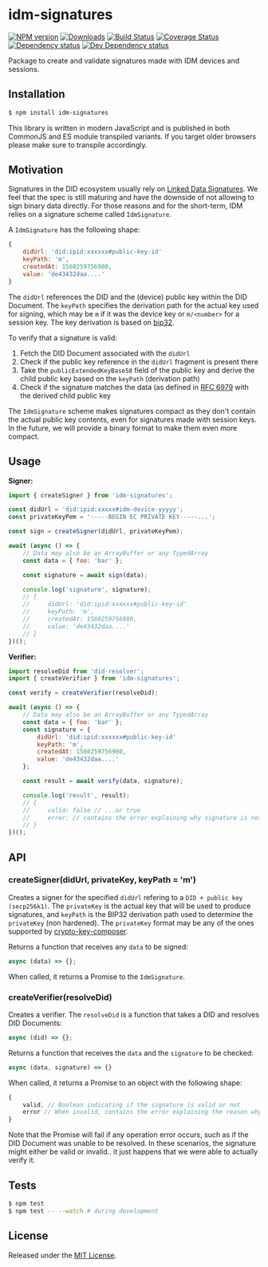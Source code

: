 # idm-signatures

[![NPM version][npm-image]][npm-url] [![Downloads][downloads-image]][npm-url] [![Build Status][travis-image]][travis-url] [![Coverage Status][codecov-image]][codecov-url] [![Dependency status][david-dm-image]][david-dm-url] [![Dev Dependency status][david-dm-dev-image]][david-dm-dev-url]

[npm-url]:https://npmjs.org/package/idm-signatures
[downloads-image]:http://img.shields.io/npm/dm/idm-signatures.svg
[npm-image]:http://img.shields.io/npm/v/idm-signatures.svg
[travis-url]:https://travis-ci.org/ipfs-shipyard/js-idm-signatures
[travis-image]:http://img.shields.io/travis/ipfs-shipyard/js-idm-signatures/master.svg
[codecov-url]:https://codecov.io/gh/ipfs-shipyard/js-idm-signatures
[codecov-image]:https://img.shields.io/codecov/c/github/ipfs-shipyard/js-idm-signatures/master.svg
[david-dm-url]:https://david-dm.org/ipfs-shipyard/js-idm-signatures
[david-dm-image]:https://img.shields.io/david/ipfs-shipyard/js-idm-signatures.svg
[david-dm-dev-url]:https://david-dm.org/ipfs-shipyard/js-idm-signatures?type=dev
[david-dm-dev-image]:https://img.shields.io/david/dev/ipfs-shipyard/js-idm-signatures.svg

Package to create and validate signatures made with IDM devices and sessions.


## Installation

```sh
$ npm install idm-signatures
```

This library is written in modern JavaScript and is published in both CommonJS and ES module transpiled variants. If you target older browsers please make sure to transpile accordingly.


## Motivation

Signatures in the DID ecosystem usually rely on [Linked Data Signatures](https://w3c-dvcg.github.io/ld-signatures/). We feel that the spec is still maturing and have the downside of not allowing to sign binary data directly. For those reasons and for the short-term, IDM relies on a signature scheme called `IdmSignature`.

A `IdmSignature` has the following shape:

```js
{
    didUrl: 'did:ipid:xxxxxx#public-key-id'
    keyPath: 'm',
    createdAt: 1560259756980,
    value: 'de43432daa....'
}
```

The `didUrl` references the DID and the (device) public key within the DID Document. The `keyPath` specifies the derivation path for the actual key used for signing, which may be `m` if it was the device key or `m/<number>` for a session key. The key derivation is based on [bip32](https://github.com/bitcoin/bips/blob/master/bip-0032.mediawiki).

To verify that a signature is valid:

1. Fetch the DID Document associated with the `didUrl`
2. Check if the public key reference in the `didUrl` fragment is present there
3. Take the `publicExtendedKeyBase58` field of the public key and derive the child public key based on the `keyPath` (derivation path)
4. Check if the signature matches the data (as defined in [RFC 6979](https://tools.ietf.org/html/rfc6979) with the derived child public key


The `IdmSignature` scheme makes signatures compact as they don't contain the actual public key contents, even for signatures made with session keys. In the future, we will provide a binary format to make them even more compact.


## Usage

**Signer:**

```js
import { createSigner } from 'idm-signatures';

const didUrl = 'did:ipid:xxxxx#idm-device-yyyyy';
const privateKeyPem = '-----BEGIN EC PRIVATE KEY-----...';

const sign = createSigner(didUrl, privateKeyPem);

await (async () => {
    // Data may also be an ArrayBuffer or any TypedArray
    const data = { foo: 'bar' };

    const signature = await sign(data);

    console.log('signature', signature);
    // {
    //     didUrl: 'did:ipid:xxxxxx#public-key-id'
    //     keyPath: 'm',
    //     createdAt: 1560259756980,
    //     value: 'de43432daa....'
    // }
})();
```

**Verifier:**

```js
import resolveDid from 'did-resolver';
import { createVerifier } from 'idm-signatures';

const verify = createVerifier(resolveDid);

await (async () => {
    // Data may also be an ArrayBuffer or any TypedArray
    const data = { foo: 'bar' };
    const signature = {
        didUrl: 'did:ipid:xxxxxx#public-key-id'
        keyPath: 'm',
        createdAt: 1560259756980,
        value: 'de43432daa....'
    };

    const result = await verify(data, signature);

    console.log('result', result);
    // {
    //     valid: false // ...or true
    //     error: // contains the error explaining why signature is not valid
    // }
})();
```

## API

### createSigner(didUrl, privateKey, keyPath = 'm')

Creates a signer for the specified `didUrl` refering to a `DID + public key (secp256k1)`. The `privateKey` is the actual key that will be used to produce signatures, and `keyPath` is the BIP32 derivation path used to determine the `privateKey` (non hardened). The `privateKey` format may be any of the ones supported by [crypto-key-composer](https://github.com/ipfs-shipyard/js-crypto-key-composer#formats).

Returns a function that receives any `data` to be signed:

```js
async (data) => {};
```

When called, it returns a Promise to the `IdmSignature`.


### createVerifier(resolveDid)

Creates a verifier. The `resolveDid` is a function that takes a DID and resolves DID Documents:

```js
async (did) => {};
```

Returns a function that receives the `data` and the `signature` to be checked:

```js
async (data, signature) => {}
```

When called, it returns a Promise to an object with the following shape:

```js
{
    valid, // Boolean indicating if the signature is valid or not
    error // When invalid, contains the error explaining the reason why the signature is not valid
}
```

Note that the Promise will fail if any operation error occurs, such as if the DID Document was unable to be resolved. In these scenarios, the signature might either be valid or invalid.. it just happens that we were able to actually verify it.


## Tests

```sh
$ npm test
$ npm test -- --watch # during development
```


## License

Released under the [MIT License](http://www.opensource.org/licenses/mit-license.php).
